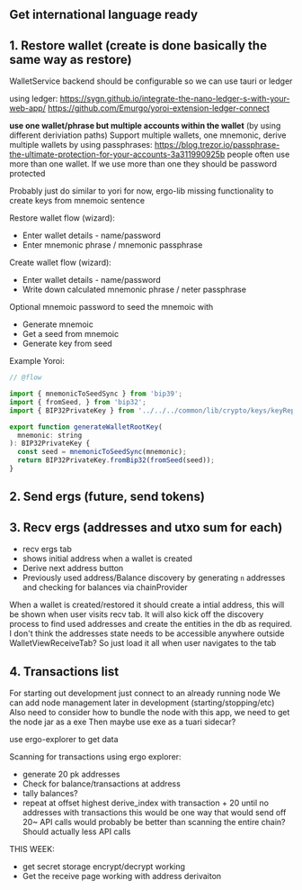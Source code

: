 ## Get international language ready



## 1. Restore wallet (create is done basically the same way as restore)

WalletService backend should be configurable so we can use tauri or ledger

using ledger: https://sygn.github.io/integrate-the-nano-ledger-s-with-your-web-app/
https://github.com/Emurgo/yoroi-extension-ledger-connect

__use one wallet/phrase but multiple accounts within the wallet__ (by using different deriviation paths)
Support multiple wallets, one mnemonic, derive multiple wallets by using passphrases: https://blog.trezor.io/passphrase-the-ultimate-protection-for-your-accounts-3a311990925b
people often use more than one wallet. If we use more than one they should be password protected

Probably just do similar to yori for now, ergo-lib missing functionality to create keys from mnemoic sentence

Restore wallet flow (wizard):
- Enter wallet details - name/password
- Enter mnemonic phrase / mnemonic passphrase

Create wallet flow (wizard):
- Enter wallet details - name/password
- Write down calculated mnemonic phrase / neter passphrase

Optional mnemoic password to seed the mnemoic with 

- Generate mnemoic
- Get a seed from mnemoic
- Generate key from seed

Example Yoroi:

```js
// @flow

import { mnemonicToSeedSync } from 'bip39';
import { fromSeed, } from 'bip32';
import { BIP32PrivateKey } from '../../../common/lib/crypto/keys/keyRepository';

export function generateWalletRootKey(
  mnemonic: string
): BIP32PrivateKey {
  const seed = mnemonicToSeedSync(mnemonic);
  return BIP32PrivateKey.fromBip32(fromSeed(seed));
}
```

## 2. Send ergs (future, send tokens)
## 3. Recv ergs (addresses and utxo sum for each)

- recv ergs tab
- shows initial address when a wallet is created
- Derive next address button
- Previously used address/Balance discovery by generating `n` addresses and checking for balances via chainProvider

When a wallet is created/restored it should create a intial address, this will be shown when user visits
recv tab. It will also kick off the discovery process to find used addresses and create the entities in the db
as required. I don't think the addresses state needs to be accessible anywhere outside WalletViewReceiveTab? So
just load it all when user navigates to the tab

## 4. Transactions list



For starting out development just connect to an already running node
We can add node management later in development (starting/stopping/etc)
Also need to consider how to bundle the node with this app, we need to get the node jar as a exe
Then maybe use exe as a tuari sidecar?

use ergo-explorer to get data

Scanning for transactions using ergo explorer:
- generate 20 pk addresses
- Check for balance/transactions at address
- tally balances?
- repeat at offset highest derive_index with transaction + 20 until no addresses with transactions
this would be one way that would send off 20~ API calls
would probably be better than scanning the entire chain? Should actually less API calls 



THIS WEEK:

- get secret storage encrypt/decrypt working
- Get the receive page working with address derivaiton
